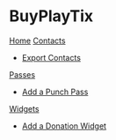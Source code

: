 # BuyPlayTix

[Home](index.md)
[Contacts]()

  * [Export Contacts](contacts/export.md)

[Passes]()

  * [Add a Punch Pass](passes/punchpass.md)

[Widgets]()

  * [Add a Donation Widget](widgets/donation.md)


